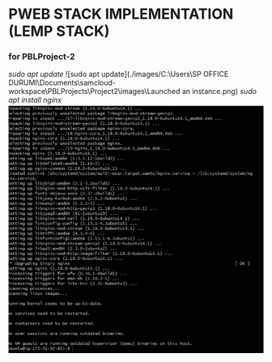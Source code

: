 # PWEB STACK IMPLEMENTATION (LEMP STACK)
### for PBLProject-2

*sudo apt update*
![sudo apt update](./images/C:\Users\SP OFFICE DURUMI\Documents\samcloud-workspace\PBLProjects\Project2\images\Launched an instance.png)
*sudo apt install nginx*
![sudo apt install nginx](./images/sudo%20apt%20install%20nginx.png)
